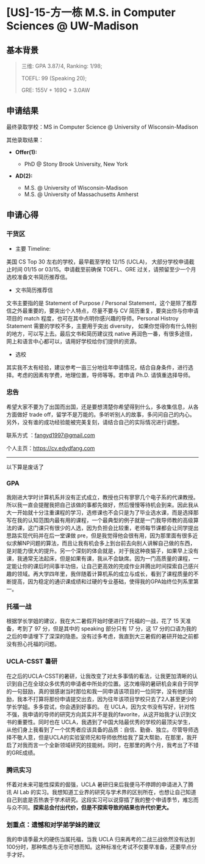 # [US]-15-方一栋 M.S. in Computer Sciences @ UW-Madison

## 基本背景

> 三维: GPA 3.87/4, Ranking: 1/98;
>
> TOEFL: 99 (Speaking 20);
>
> GRE: 155V + 169Q + 3.0AW

## 申请结果

最终录取学校：MS in Computer Science @ University of Wisconsin-Madison

其他录取结果：

- **Offer\(1\):**

  - PhD @ Stony Brook University, New York

- **AD\(2\):**
  - M.S. @ University of Wisconsin-Madison
  - M.S. @ University of Massachusetts Amherst

## 申请心得

### 干货区

- 主要 Timeline:

美国 CS Top 30 左右的学校，最早截至学校 12/15 (UCLA)， 大部分学校申请截止时间 01/15 or 03/15。申请截至前确保 TOEFL、GRE 过关，请预留至少一个月选校准备文书简历推荐信。

- 文书简历推荐信

文书主要指的是 Statement of Purpose / Personal Statement，这个是除了推荐信之外最重要的，要突出个人特点，尽量不要与 CV 简历重复，要突出你与你申请项目的 match 程度，也可在其中点明你感兴趣的导师。Personal Histroy Statement 需要的学校不多，主要用于突出 diversity， 如果你觉得你有什么特别的地方，可以写上去。最后文书和简历建议找 native 再润色一番，有很多途径，网上和语言中心都可以，请用好学校给你们提供的资源。

- 选校

其实我不太有经验，建议参考一亩三分地往年申请情况，结合自身条件，进行选择。考虑的因素有学费，地理位置，导师等等。若申请 Ph.D. 请慎重选择导师。

### 忠告

希望大家不要为了出国而出国，还是要想清楚你希望得到什么，多收集信息，从各方面做好 trade off，留学不是万能的。多听听别人的故事，多问问自己的内心。另外，没有谁的成功经验能被完美复刻，请结合自己的实际情况进行调整。

联系方式 ：fangyd1997@gmail.com

个人主页：https://cv.edydfang.com

---

以下算是废话了

### GPA

我刚进大学时计算机系并没有正式成立，教授也只有寥寥几个电子系的代课教授。所以我一直会提醒我把自己该做的事都先做好，然后慢慢等待机会到来。因此我从大一开始就十分注重课程的学习，选修课也不会只是为了毕业选水课，而是选择那写在我的认知范围内最有用的课程，一个最典型的例子就是一门我导师教的高级算法的课，这门课只有很少的人选，因为负担会比较重，老师每节课都会让同学提出思路实现代码并在后一堂课做 pre，但是我觉得他会很有用，因为那里面有很多近似求解NP问题的算法，而且让我有机会多上到台前去向别人讲解自己做的东西，是对能力很大的提升。另一个深刻的体会就是，对于我这种夜猫子，如果早上没有课，我通常无法起床，但是如果有课，我从不会缺席。因为一门高质量的课程，一定能让你的课后时间事半功倍，让自己更高效的完成作业并腾出时间探索自己感兴趣的领域。再大学四年里，我伴随着计算机系的成立与成长，看到了课程质量的不断提高，因为稳定的通识课成绩和过硬的专业基础，使得我的GPA始终位列系里第一。

### 托福一战

根据学长学姐的建议，我在大二暑假开始时便进行了托福的一战，花了 15 天准备，考到了 97 分，但是其中的 speaking 部分只有 17 分，这 17 分的口语为我的之后的申请埋下了深深的隐患。没有过多考虑，我直到大三暑假的暑研开始之前都没有担心托福的问题。

### UCLA-CSST 暑研

在之后的UCLA-CSST的暑研，让我改变了对太多事情的看法，让我更加清晰的认识到自己在全球众多优秀的申请者中所处的位置。这次难得的暑研机会来自于同学的一句鼓励，真的很感谢当时那位和我一同申请该项目的一位同学，没有他的鼓励，我本不打算将那份申请提交出去，因为往年该项目学校只去了2人甚至更少的学长学姐。多多尝试，你会遇到好事的。 在 UCLA，因为文书没有写好，针对性不强，我申请的导师的研究方向其实并不是我的favorite，从这开始我才认识到文书的重要性。同时也在 UCLA，我遇到了中国大陆最优秀的学校的最顶尖学生，从他们身上我看到了一个优秀者应该具备的品质：自信、勤奋、独立。尽管导师选择不敬人意，但是UCLA的实验室师兄和导师依然给我了莫大帮助，在那里，我开启了对我而言一个全新领域研究的技能树。同时，在那里的两个月，我考出了不错的GRE成绩。

### 腾讯实习

怀着对未来可能性探索的倔强，UCLA 暑研归来后我便马不停蹄的申请进入了腾讯 AI Lab 的实习。我想知道工业界的研究与学术界的区别所在，也想让自己知道自己到底是否热衷于学术研究。这段实习可以说穿插了我的整个申请季节，难忘而与众不同。**探索总会付出代价，但是不探索导致的结果也许代价更大。**

### 划重点：遗憾和对学弟学妹的建议

我的申请季最大的硬伤当属托福，当我 UCLA 归来再考的二战三战依然没有达到100分时，那种焦虑与无奈可想而知。这种标准化考试不仅要早准备，还要早点分手才好。
